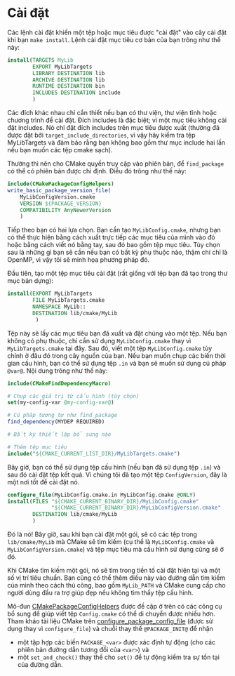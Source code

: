 # Cài đặt

Các lệnh cài đặt khiến một tệp hoặc mục tiêu được "cài đặt" vào cây cài đặt khi bạn `make install`. Lệnh cài đặt mục tiêu cơ bản của bạn trông như thế này:

```cmake
install(TARGETS MyLib
        EXPORT MyLibTargets
        LIBRARY DESTINATION lib
        ARCHIVE DESTINATION lib
        RUNTIME DESTINATION bin
        INCLUDES DESTINATION include
        )
```

Các đích khác nhau chỉ cần thiết nếu bạn có thư viện, thư viện tĩnh hoặc chương trình để cài đặt. Đích includes là đặc biệt; vì một mục tiêu không cài đặt includes. Nó chỉ đặt đích includes trên mục tiêu được xuất (thường đã được đặt bởi `target_include_directories`, vì vậy hãy kiểm tra tệp MyLibTargets và đảm bảo rằng bạn không bao gồm thư mục include hai lần nếu bạn muốn các tệp cmake sạch).

Thường thì nên cho CMake quyền truy cập vào phiên bản, để `find_package` có thể có phiên bản được chỉ định. Điều đó trông như thế này:

```cmake
include(CMakePackageConfigHelpers)
write_basic_package_version_file(
    MyLibConfigVersion.cmake
    VERSION ${PACKAGE_VERSION}
    COMPATIBILITY AnyNewerVersion
    )
```

Tiếp theo bạn có hai lựa chọn. Bạn cần tạo `MyLibConfig.cmake`, nhưng bạn có thể thực hiện bằng cách xuất trực tiếp các mục tiêu của mình vào đó hoặc bằng cách viết nó bằng tay, sau đó bao gồm tệp mục tiêu. Tùy chọn sau là những gì bạn sẽ cần nếu bạn có bất kỳ phụ thuộc nào, thậm chí chỉ là OpenMP, vì vậy tôi sẽ minh họa phương pháp đó.

Đầu tiên, tạo một tệp mục tiêu cài đặt (rất giống với tệp bạn đã tạo trong thư mục bản dựng):

```cmake
install(EXPORT MyLibTargets
        FILE MyLibTargets.cmake
        NAMESPACE MyLib::
        DESTINATION lib/cmake/MyLib
         )
```

Tệp này sẽ lấy các mục tiêu bạn đã xuất và đặt chúng vào một tệp. Nếu bạn không có phụ thuộc, chỉ cần sử dụng `MyLibConfig.cmake` thay vì `MyLibTargets.cmake` tại đây. Sau đó, viết một tệp `MyLibConfig.cmake` tùy chỉnh ở đâu đó trong cây nguồn của bạn. Nếu bạn muốn chụp các biến thời gian cấu hình, bạn có thể sử dụng tệp `.in` và bạn sẽ muốn sử dụng cú pháp `@var@`. Nội dung trông như thế này:

```cmake
include(CMakeFindDependencyMacro)

# Chụp các giá trị từ cấu hình (tùy chọn)
set(my-config-var @my-config-var@)

# Cú pháp tương tự như find_package
find_dependency(MYDEP REQUIRED)

# Bất kỳ thiết lập bổ sung nào

# Thêm tệp mục tiêu
include("${CMAKE_CURRENT_LIST_DIR}/MyLibTargets.cmake")
```

Bây giờ, bạn có thể sử dụng tệp cấu hình (nếu bạn đã sử dụng tệp `.in`) và sau đó cài đặt tệp kết quả.
Vì chúng tôi đã tạo một tệp `ConfigVersion`, đây là một nơi tốt để cài đặt nó.

```cmake
configure_file(MyLibConfig.cmake.in MyLibConfig.cmake @ONLY)
install(FILES "${CMAKE_CURRENT_BINARY_DIR}/MyLibConfig.cmake"
              "${CMAKE_CURRENT_BINARY_DIR}/MyLibConfigVersion.cmake"
        DESTINATION lib/cmake/MyLib
        )
```

Đó là nó! Bây giờ, sau khi bạn cài đặt một gói, sẽ có các tệp trong `lib/cmake/MyLib` mà CMake sẽ tìm kiếm (cụ thể là `MyLibConfig.cmake` và `MyLibConfigVersion.cmake`) và tệp mục tiêu mà cấu hình sử dụng cũng sẽ ở đó.

Khi CMake tìm kiếm một gói, nó sẽ tìm trong tiền tố cài đặt hiện tại và một số vị trí tiêu chuẩn. Bạn cũng có thể thêm điều này vào đường dẫn tìm kiếm của mình theo cách thủ công, bao gồm `MyLib_PATH` và CMake cung cấp cho người dùng đầu ra trợ giúp đẹp nếu không tìm thấy tệp cấu hình.

Mô-đun [CMakePackageConfigHelpers](https://cmake.org/cmake/help/latest/module/CMakePackageConfigHelpers.html) được đề cập ở trên có các công cụ bổ sung để giúp viết tệp `Config.cmake` có thể di chuyển được nhiều hơn.
Tham khảo tài liệu CMake trên [configure_package_config_file](https://cmake.org/cmake/help/latest/module/CMakePackageConfigHelpers.html#command:configure_package_config_file) (được sử dụng thay vì `configure_file`) và chuỗi thay thế `@PACKAGE_INIT@` để nhận

- một tập hợp các biến `PACKAGE_<var>` được xác định tự động (cho các phiên bản đường dẫn tương đối của `<var>`) và
- một `set_and_check()` thay thế cho `set()` để tự động kiểm tra sự tồn tại của đường dẫn.

